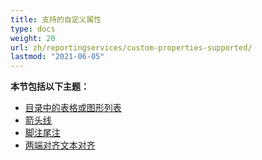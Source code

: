 ```yaml
---
title: 支持的自定义属性
type: docs
weight: 20
url: zh/reportingservices/custom-properties-supported/
lastmod: "2021-06-05"
---
```


**本节包括以下主题：**

- [目录中的表格或图形列表](/pdf/reportingservices/table-of-contents-list-of-tables-or-figures/)
- [箭头线](/pdf/reportingservices/line-arrows/)
- [脚注尾注](/pdf/reportingservices/footnote-endnote/)
- [两端对齐文本对齐](/pdf/reportingservices/justify-fulljustify-text-alignment/)